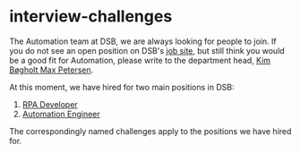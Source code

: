 # interview-challenges

The Automation team at DSB, we are always looking for people to join. If you do
not see an open position on DSB's [job
site](https://www.dsb.dk/om-dsb/job-i-dsb/ledige-job/), but still think you
would be a good fit for Automation, please write to the department head, [Kim
Bøgholt Max Petersen](mailto:kibm@dsb.dk).

At this moment, we have hired for two main positions in DSB:

1. [RPA Developer](./rpa-developer/ChallengeInstructions.md)
2. [Automation Engineer](./automation-engineer/package_deployment_challenge.md)

The correspondingly named challenges apply to the positions we have hired for.
